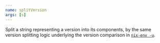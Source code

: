 ```yaml
---
name: splitVersion
args: [s]
---
```

Split a string representing a version into its components, by the
same version splitting logic underlying the version comparison in
[`nix-env -u`](../command-ref/nix-env.md#operation---upgrade).

